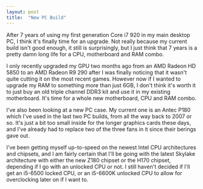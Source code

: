 ```yaml
---
layout: post
title:  "New PC Build"
---
```


After 7 years of using my first generation Core i7 920 in my main desktop PC, I think it's finally time for an upgrade. Not really because my current build isn't good enough, it still is surprisingly, but I just think that 7 years is a pretty damn long life for a CPU, motherboard and RAM combo.

I only recently upgraded my GPU two months ago from an AMD Radeon HD 5850 to an AMD Radeon R9 290 after I was finally noticing that it wasn't quite cutting it on the most recent games. However now if I wanted to upgrade my RAM to something more than just 6GB, I don't think it's worth it to just buy an old triple channel DDR3 kit and use it in my existing motherboard. It's time for a whole new motherboard, CPU and RAM combo.

I've also been looking at a new PC case. My current one is an Antec P180 which I've used in the last two PC builds, from all the way back to 2007 or so. It's just a bit too small inside for the longer graphics cards these days, and I've already had to replace two of the three fans in it since their berings gave out.

I've been getting myself up-to-speed on the newest Intel CPU architectures and chipsets, and I am fairly certain that I'll be going with the latest Skylake architecture with either the new Z180 chipset or the H170 chipset, depending if I go with an unlocked CPU or not. I still haven't decided if I'll get an i5-6500 locked CPU, or an i5-6600K unlocked CPU to allow for overclocking later on if I want to.
